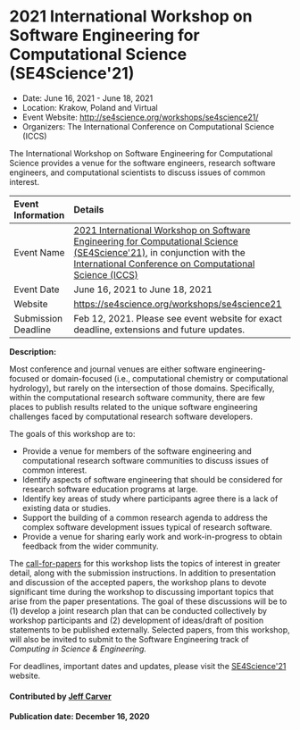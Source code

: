 
# 2021 International Workshop on Software Engineering for Computational Science (SE4Science'21)

- Date: June 16, 2021 - June 18, 2021
- Location: Krakow, Poland and Virtual
- Event Website: http://se4science.org/workshops/se4science21/
- Organizers:  The International Conference on Computational Science (ICCS)

<!-- begin deck text -->
The International Workshop on Software Engineering for Computational Science provides a venue for the software engineers, research software engineers, and computational scientists to discuss issues of common interest.
<!-- end deck text -->

Event Information | Details
:--- | :---			   
Event Name | [2021 International Workshop on Software Engineering for Computational Science (SE4Science'21)](https://se4science.org/workshops/se4science21/index.htm), in conjunction with the [International Conference on Computational Science (ICCS)](https://www.iccs-meeting.org/iccs2021/)
Event Date | June 16, 2021 to June 18, 2021
Website | https://se4science.org/workshops/se4science21
Submission Deadline | Feb 12, 2021. Please see event website for exact deadline, extensions and future updates.

**Description:**

Most conference and journal venues are either software engineering-focused or domain-focused (i.e., computational chemistry or computational hydrology), but rarely on the intersection of those domains. Specifically, within the computational research software community, there are few places to publish results related to the unique software engineering challenges faced by computational research software developers.

The goals of this workshop are to:
- Provide a venue for members of the software engineering and computational research software communities to discuss issues of common interest.
- Identify aspects of software engineering that should be considered for research software education programs at large.
- Identify key areas of study where participants agree there is a lack of existing data or studies.
- Support the building of a common research agenda to address the complex software development issues typical of research software.
- Provide a venue for sharing early work and work-in-progress to obtain feedback from the wider community.

The [call-for-papers](https://se4science.org/workshops/se4science21/cfp.htm) for this workshop lists the topics of interest in greater detail, along with the submission instructions. In addition to presentation and discussion of the accepted papers, the workshop plans to devote significant time during the workshop to discussing important topics that arise from the paper presentations. The goal of these discussions will be to (1) develop a joint research plan that can be conducted collectively by workshop participants and (2) development of ideas/draft of position statements to be published externally. Selected papers, from this workshop, will also be invited to submit to the Software Engineering track of *Computing in Science & Engineering.*

For deadlines, important dates and updates, please visit the [SE4Science'21](http://se4science.org/workshops/se4science21/) website.


#### Contributed by [Jeff Carver](https://github.com/JeffCarver "Jeff Carver GitHub Profile")

#### Publication date: December 16, 2020

<!---
Publish: yes
RSS update: 2020-12-22
Categories: development, collaboration
Topics: conferences and workshops
--->
